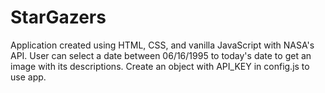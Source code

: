 # StarGazers
Application created using HTML, CSS, and vanilla JavaScript with NASA's API. User can select a date between 06/16/1995 to today's date to get an image with its descriptions. Create an object with API_KEY in config.js to use app.
